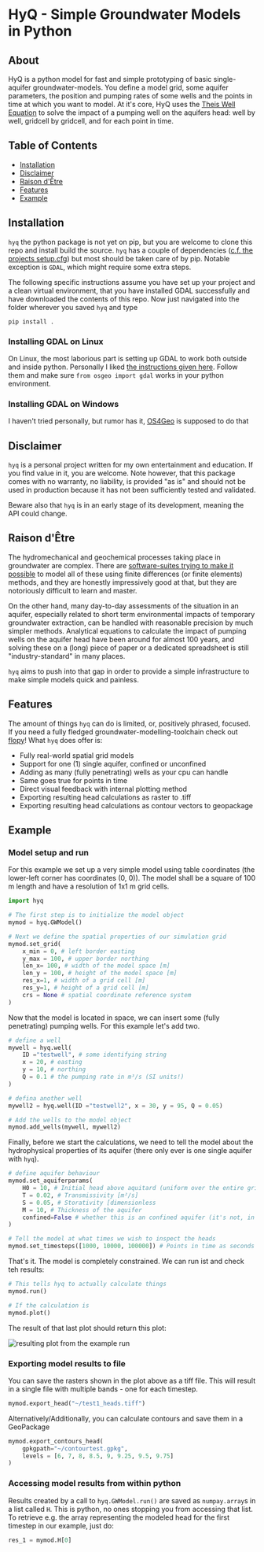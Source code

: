 # HyQ - Simple Groundwater Models in Python

## About
HyQ is a python model for fast and simple prototyping of basic single-aquifer
groundwater-models. You define a model grid, some aquifer parameters, the position
and pumping rates of some wells and the points in time at which you want to model.
At it's core, HyQ uses the 
[Theis Well Equation](https://en.wikipedia.org/wiki/Aquifer_test#Transient_Theis_solution)
to solve the impact of a pumping well
on the aquifers head: well by well, gridcell by gridcell, and for each point in time.

## Table of Contents

- [Installation](#Installation)
- [Disclaimer](#Disclaimer)
- [Raison d'Être](#raison-dêtre)
- [Features](#Features)
- [Example](#Example)

## Installation
`hyq` the python package is not yet on pip, but you are welcome to clone this repo and install
build the source. `hyq` has a couple of dependencies 
([c.f. the projects setup.cfg](https://github.com/Ignimbrit/HyQ/blob/main/setup.cfg))
but most should be taken care of by pip. Notable exception is `GDAL`, which might require
some extra steps.

The following specific instructions assume you have set up your project and a clean virtual environment, 
that you have installed GDAL successfully and have downloaded the contents of this repo. Now just navigated
into the folder wherever you saved `hyq` and type

```commandline
pip install .
```

### Installing GDAL on Linux
On Linux, the most laborious part is setting up GDAL to work both outside and inside python.
Personally I liked [the instructions given here](https://mothergeo-py.readthedocs.io/en/latest/development/how-to/gdal-ubuntu-pkg.html).
Follow them and make sure `from osgeo import gdal`
works in your python environment.

### Installing GDAL on Windows
I haven't tried personally, but rumor has it, [OS4Geo](https://trac.osgeo.org/osgeo4w/) is supposed to do that

## Disclaimer
`hyq` is a personal project written for my own entertainment and education. If you find value in it, 
you are welcome. Note however, that this package comes with no warranty, no liability, is provided "as is"
and should not be used in production because it has not been sufficiently tested and validated. 

Beware also that `hyq` is in an early stage of its development, meaning the API could change.

## Raison d'Être
The hydromechanical and geochemical processes taking place in groundwater are complex. There are [software-suites
trying to make it possible](https://www.usgs.gov/mission-areas/water-resources/science/modflow-and-related-programs)
to model all of these using finite differences (or finite elements) methods,
and they are honestly impressively good at that, but they are notoriously difficult to learn and master.

On the other hand, many day-to-day assessments of the situation in an aquifer, especially related to short term
environmental impacts of temporary groundwater extraction, can be handled with reasonable precision by much simpler 
methods. Analytical equations to calculate the impact of pumping wells on the aquifer head have been around 
for almost 100 years, and solving these on a (long) piece of paper or a dedicated spreadsheet is still
"industry-standard" in many places.

`hyq` aims to push into that gap in order to provide a simple infrastructure to make simple models quick and painless.

## Features
The amount of things `hyq` can do is limited, or, positively phrased, focused. If you need a fully fledged
groundwater-modelling-toolchain check out [flopy](https://github.com/modflowpy/flopy)! What `hyq` does offer is:

- Fully real-world spatial grid models
- Support for one (1) single aquifer, confined or unconfined
- Adding as many (fully penetrating) wells as your cpu can handle
- Same goes true for points in time
- Direct visual feedback with internal plotting method
- Exporting resulting head calculations as raster to .tiff
- Exporting resulting head calculations as contour vectors to geopackage

## Example
### Model setup and run
For this example we set up a very simple model using table coordinates (the lower-left corner has coordinates (0, 0)).
The model shall be a square of 100 m length and have a resolution of 1x1 m grid cells.

```python
import hyq

# The first step is to initialize the model object
mymod = hyq.GWModel()

# Next we define the spatial properties of our simulation grid
mymod.set_grid(
    x_min = 0, # left border easting
    y_max = 100, # upper border northing
    len_x= 100, # width of the model space [m] 
    len_y = 100, # height of the model space [m]
    res_x=1, # width of a grid cell [m]
    res_y=1, # height of a grid cell [m]
    crs = None # spatial coordinate reference system
)
```

Now that the model is located in space, we can insert some (fully penetrating) pumping wells. For this example
let's add two.

```python
# define a well
mywell = hyq.well(
    ID ="testwell", # some identifying string
    x = 20, # easting
    y = 10, # northing
    Q = 0.1 # the pumping rate in m³/s (SI units!)
)

# defina another well
mywell2 = hyq.well(ID ="testwell2", x = 30, y = 95, Q = 0.05)

# Add the wells to the model object
mymod.add_wells(mywell, mywell2)
```

Finally, before we start the calculations, we need to tell the model about the hydrophysical properties of its aquifer
(there only ever is one single aquifer with `hyq`).

```python
# define aquifer behaviour
mymod.set_aquiferparams(
    H0 = 10, # Initial head above aquitard (uniform over the entire grid (yes, a simplification, obviously)
    T = 0.02, # Transmissivity [m²/s]
    S = 0.05, # Storativity [dimensionless
    M = 10, # Thickness of the aquifer
    confined=False # whether this is an confined aquifer (it's not, in this example)
)

# Tell the model at what times we wish to inspect the heads
mymod.set_timesteps([1000, 10000, 100000]) # Points in time as seconds after pumping started
```

That's it. The model is completely constrained. We can run ist and check teh results:
```python
# This tells hyq to actually calculate things
mymod.run()

# If the calculation is
mymod.plot()
```

The result of that last plot should return this plot:

![resulting plot from the example run](docs/img/readme_example_resplot_cropped.png)

### Exporting model results to file

You can save the rasters shown in the plot above as a tiff file. This will result in a single
file with multiple bands - one for each timestep.

```python
mymod.export_head("~/test1_heads.tiff")
```

Alternatively/Additionally, you can calculate contours and save them in a GeoPackage
```python
mymod.export_contours_head(
    gpkgpath="~/contourtest.gpkg",
    levels = [6, 7, 8, 8.5, 9, 9.25, 9.5, 9.75]
)
```

### Accessing model results from within python

Results created by a call to `hyq.GWModel.run()` are saved as `numpay.array`s in a list called `H`.
This is python, no ones stopping you from accessing that list. To retrieve e.g. the array
representing the modeled head for the first timestep in our example, just do:

```python
res_1 = mymod.H[0]
```
